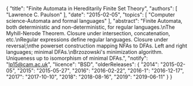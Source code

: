 {
    "title": "Finite Automata in Hereditarily Finite Set Theory",
    "authors": [
        "Lawrence C. Paulson"
    ],
    "date": "2015-02-05",
    "topics": [
        "Computer science-Automata and formal languages"
    ],
    "abstract": "Finite Automata, both deterministic and non-deterministic, for regular languages.\nThe Myhill-Nerode Theorem. Closure under intersection, concatenation, etc.\nRegular expressions define regular languages. Closure under reversal;\nthe powerset construction mapping NFAs to DFAs. Left and right languages; minimal DFAs.\nBrzozowski's minimization algorithm. Uniqueness up to isomorphism of minimal DFAs.",
    "notify": "lp15@cam.ac.uk",
    "licence": "BSD",
    "olderReleases": {
        "2014": "2015-02-05",
        "2015": "2015-05-27",
        "2016": "2016-02-22",
        "2016-1": "2016-12-17",
        "2017": "2017-10-10",
        "2018": "2018-08-16",
        "2019": "2019-06-11"
    }
}